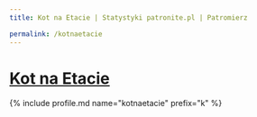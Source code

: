 ```yaml
---
title: Kot na Etacie | Statystyki patronite.pl | Patromierz

permalink: /kotnaetacie
---
```


# [Kot na Etacie](https://patronite.pl/kotnaetacie)

{% include profile.md name="kotnaetacie" prefix="k" %}
